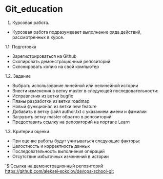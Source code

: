 # Git_education
1. Курсовая работа.

- Курсовая работа подразумевает выполнение ряда действий, рассмотренных в курсе.

1.1. Подготовка

- Зарегистрироваться на Github
- Скопировать демонстрационный репозиторий
- Склонировать копию на свой компьютер

1.2. Задание

- Выбрать использование линейной или нелинейной истории
- Внести изменения в ветку master в следующей последовательности:
- Исправления из ветки bugfix
- Планы разработки из ветки roadmap
- Новый функционал из ветки new feature
- Добавить в ветку файл author.txt с указанием имени и фамилии
- Загрузить ветку master обратно в репозиторий
- Предоставить ссылку на репозиторий на портале Learn

1.3. Критерии оценки

- При оценке работы будут учитываться следующие факторы:
- Целостность и корректность данных
- Последовательность выполнения операций
- Отсутствие избыточных изменений в истории

 `$ Ссылка на демонстрационный репозиторий https://github.com/aleksei-sokolov/devops-school-git
